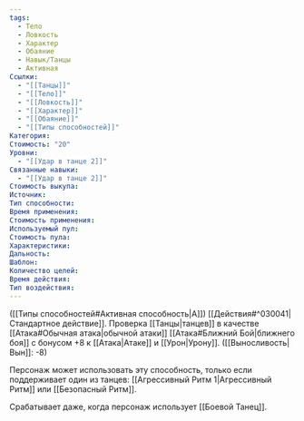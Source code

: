 ```yaml
---
tags:
  - Тело
  - Ловкость
  - Характер
  - Обаяние
  - Навык/Танцы
  - Активная
Ссылки:
  - "[[Танцы]]"
  - "[[Тело]]"
  - "[[Ловкость]]"
  - "[[Характер]]"
  - "[[Обаяние]]"
  - "[[Типы способностей]]"
Категория: 
Стоимость: "20"
Уровни:
  - "[[Удар в танце 2]]"
Связанные навыки:
  - "[[Удар в танце 2]]"
Стоимость выкупа:
Источник:
Тип способности:
Время применения:
Стоимость применения:
Используемый пул:
Стоимость пула:
Характеристики:
Дальность:
Шаблон:
Количество целей:
Время действия:
Тип воздействия:
---
```

([[Типы способностей#Активная способность|А]]) [[Действия#^030041|Стандартное действие]]. Проверка [[Танцы|танцев]] в качестве [[Атака#Обычная атака|обычной атаки]] [[Атака#Ближний Бой|ближнего боя]] с бонусом +8 к [[Атака|Атаке]] и [[Урон|Урону]]. ([[Выносливость|Вын]]: -8)

Персонаж может использовать эту способность, только если поддерживает один из танцев: [[Агрессивный Ритм 1|Агрессивный Ритм]] или [[Безопасный Ритм]].

Срабатывает даже, когда персонаж использует [[Боевой Танец]].